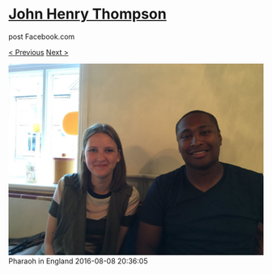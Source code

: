 # [John Henry Thompson](../README.md)
post Facebook.com

[< Previous](2016-08-09-6.md) [Next >](2016-08-08-2.md)

[![](../media/2016-08-08/Pharaoh-in-England.jpg)](../README.md)
Pharaoh in England
2016-08-08 20:36:05